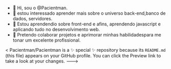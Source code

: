 - 👋 Hi, sou o @Pacientman.
- 👀 estou interessado  aprender mais sobre o universo back-end,banco de dados, servidores.
- 🌱 Estou aprendendio sobre front-end e afins, aprendendo javascript  e  aplicando tudo no desenvolvimento web.
- 💞️ Pretendo colaborar  projetos e aprimorar minhas habilidadespara me tonar um excelente profissional.


<
Pacientman/Pacientman is a ✨ special ✨ repository because its `README.md` (this file) appears on your GitHub profile.
You can click the Preview link to take a look at your changes.
--->
